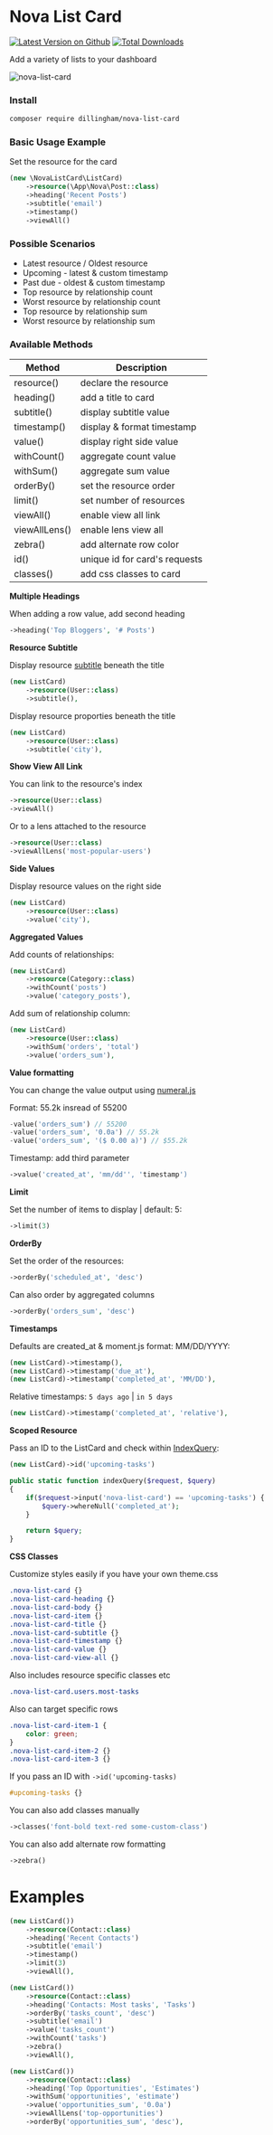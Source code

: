 # Nova List Card

[![Latest Version on Github](https://img.shields.io/github/release/dillingham/nova-list-card.svg?style=flat-square)](https://packagist.org/packages/dillingham/nova-list-card)
[![Total Downloads](https://img.shields.io/packagist/dt/dillingham/nova-list-card.svg?style=flat-square)](https://packagist.org/packages/dillingham/nova-list-card)


Add a variety of lists to your dashboard

![nova-list-card](https://user-images.githubusercontent.com/29180903/56833461-88905e80-683c-11e9-8a04-e3a7ce8dc582.png)

### Install
```bash
composer require dillingham/nova-list-card
```

### Basic Usage Example
Set the resource for the card
```php
(new \NovaListCard\ListCard)
    ->resource(\App\Nova\Post::class)
    ->heading('Recent Posts')
    ->subtitle('email')
    ->timestamp()
    ->viewAll()
```

### Possible Scenarios
- Latest resource / Oldest resource
- Upcoming - latest & custom timestamp 
- Past due - oldest & custom timestamp 
- Top resource by relationship count
- Worst resource by relationship count
- Top resource by relationship sum
- Worst resource by relationship sum

### Available Methods

| Method | Description |
| - | - |
| resource() | declare the resource |
| heading() | add a title to card |
| subtitle() | display subtitle value |
| timestamp() | display & format timestamp |
| value() | display right side value |
| withCount() | aggregate count value |
| withSum() | aggregate sum value |
| orderBy() | set the resource order |
| limit() | set number of resources |
| viewAll() | enable view all link |
| viewAllLens() | enable lens view all |
| zebra() | add alternate row color |
| id() | unique id for card's requests |
| classes() | add css classes to card |



**Multiple Headings**

When adding a row value, add second heading
```php
->heading('Top Bloggers', '# Posts')
```

**Resource Subtitle**

Display resource [subtitle](https://nova.laravel.com/docs/2.0/search/global-search.html#subtitles) beneath the title
```php
(new ListCard)
    ->resource(User::class)
    ->subtitle(),
```
Display resource proporties beneath the title
```php
(new ListCard)
    ->resource(User::class)
    ->subtitle('city'),
```

**Show View All Link**

You can link to the resource's index
```php
->resource(User::class)
->viewAll()
```
Or to a lens attached to the resource
```php
->resource(User::class)
->viewAllLens('most-popular-users')
```



**Side Values**

Display resource values on the right side
```php
(new ListCard)
    ->resource(User::class)
    ->value('city'),
```

**Aggregated Values**

Add counts of relationships:
```php
(new ListCard)
    ->resource(Category::class)
    ->withCount('posts')
    ->value('category_posts'),
```
Add sum of relationship column:
```php
(new ListCard)
    ->resource(User::class)
    ->withSum('orders', 'total')
    ->value('orders_sum'),
```
**Value formatting**

You can change the value output using [numeral.js](http://numeraljs.com/#format)

Format: 55.2k insread of 55200
```php
-value('orders_sum') // 55200
-value('orders_sum', '0.0a') // 55.2k
-value('orders_sum', '($ 0.00 a)') // $55.2k
```
Timestamp: add third parameter
```php
->value('created_at', 'mm/dd'', 'timestamp')
```

**Limit**

Set the number of items to display | default: 5:
```php
->limit(3)
```

**OrderBy**

Set the order of the resources:
```php
->orderBy('scheduled_at', 'desc')
```
Can also order by aggregated columns
```php
->orderBy('orders_sum', 'desc')
```

**Timestamps**

Defaults are created_at & moment.js format: MM/DD/YYYY:
```php
(new ListCard)->timestamp(),
(new ListCard)->timestamp('due_at'),
(new ListCard)->timestamp('completed_at', 'MM/DD'),
```
Relative timestamps: `5 days ago` | `in 5 days`
```php
(new ListCard)->timestamp('completed_at', 'relative'),
```

**Scoped Resource**

Pass an ID to the ListCard and check within [IndexQuery](https://nova.laravel.com/docs/2.0/resources/authorization.html#index-filtering):
```php
(new ListCard)->id('upcoming-tasks')
```
```php
public static function indexQuery($request, $query)
{
    if($request->input('nova-list-card') == 'upcoming-tasks') {
        $query->whereNull('completed_at');
    }

    return $query;
}
```

**CSS Classes**

Customize styles easily if you have your own theme.css
```css
.nova-list-card {}
.nova-list-card-heading {}
.nova-list-card-body {}
.nova-list-card-item {}
.nova-list-card-title {}
.nova-list-card-subtitle {}
.nova-list-card-timestamp {}
.nova-list-card-value {}
.nova-list-card-view-all {}
```
Also includes resource specific classes etc
```css
.nova-list-card.users.most-tasks
```
Also can target specific rows
```css
.nova-list-card-item-1 {
    color: green;
}
.nova-list-card-item-2 {}
.nova-list-card-item-3 {}
```
If you pass an ID with `->id('upcoming-tasks)`
```css
#upcoming-tasks {}
```
You can also add classes manually
```php
->classes('font-bold text-red some-custom-class')
```
You can also add alternate row formatting
```php
->zebra()
```

# Examples

```php
(new ListCard())
    ->resource(Contact::class)
    ->heading('Recent Contacts')
    ->subtitle('email')
    ->timestamp()
    ->limit(3)
    ->viewAll(),

(new ListCard())
    ->resource(Contact::class)
    ->heading('Contacts: Most tasks', 'Tasks')
    ->orderBy('tasks_count', 'desc')
    ->subtitle('email')
    ->value('tasks_count')
    ->withCount('tasks')
    ->zebra()
    ->viewAll(),

(new ListCard())
    ->resource(Contact::class)
    ->heading('Top Opportunities', 'Estimates')
    ->withSum('opportunities', 'estimate')
    ->value('opportunities_sum', '0.0a')
    ->viewAllLens('top-opportunities')
    ->orderBy('opportunities_sum', 'desc'),
```

